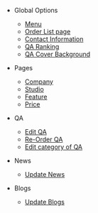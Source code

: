 <!-- _navbar.md -->

- Global Options
  - [Menu](menu.md)
  - [Order List page](order-list-page.md)
  - [Contact Information](contact-information.md)
  - [QA Ranking](qa-ranking.md)
  - [QA Cover Background](qa-cover.md)

- Pages
  - [Company](company.md)
  - [Studio](studio.md)
  - [Feature](feature.md)
  - [Price](price.md)

- QA
  - [Edit QA](edit-qa.md)
  - [Re-Order QA](re-order-qa.md)
  - [Edit category of QA](edit-category-qa.md)

- News
  - [Update News](news.md)

- Blogs
  - [Update Blogs](blogs.md)